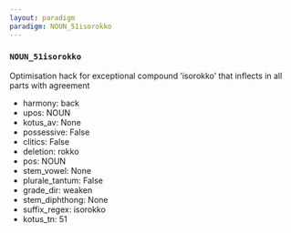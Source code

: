 ```yaml
---
layout: paradigm
paradigm: NOUN_51isorokko
---
```

### ` NOUN_51isorokko `

Optimisation hack for exceptional compound ’isorokko’ that inflects in all parts with agreement
* harmony: back
* upos: NOUN
* kotus_av: None
* possessive: False
* clitics: False
* deletion: rokko
* pos: NOUN
* stem_vowel: None
* plurale_tantum: False
* grade_dir: weaken
* stem_diphthong: None
* suffix_regex: isorokko
* kotus_tn: 51
